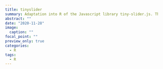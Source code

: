```yaml
---
title: tinyslider
summary: Adaptation into R of the Javascript library tiny-slider.js. This package creates carousels in interactive environments, such as R Shiny.
abstract: ""
date: "2020-11-28"
image:
  caption: ""
focal_point: ""
preview_only: true
categories:
  - R
tags:
  - R
---
```


